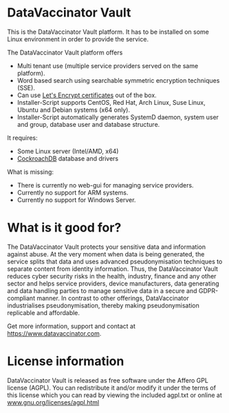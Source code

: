 # DataVaccinator Vault
This is the DataVaccinator Vault platform. It has to be installed on some Linux environment in order to provide the service.

The DataVaccinator Vault platform offers

* Multi tenant use (multiple service providers served on the same platform).
* Word based search using searchable symmetric encryption techniques (SSE).
* Can use [Let's Encrypt certificates](https://letsencrypt.org/) out of the box.
* Installer-Script supports CentOS, Red Hat, Arch Linux, Suse Linux, Ubuntu and Debian systems (x64 only).
* Installer-Script automatically generates SystemD daemon, system user and group, database user and database structure.

It requires:

* Some Linux server (Intel/AMD, x64)
* [CockroachDB](https://www.cockroachlabs.com/product) database and drivers

What is missing:

* There is currently no web-gui for managing service providers.
* Currently no support for ARM systems.
* Currently no support for Windows Server.


# What is it good for?
The DataVaccinator Vault protects your sensitive data and information against abuse. At the very moment when data is being generated, the service splits that data and uses advanced pseudonymisation techniques to separate content from identity information. Thus, the DataVaccinator Vault reduces cyber security risks in the health, industry, finance and any other sector and helps service providers, device manufacturers, data generating and data handling parties to manage sensitive data in a secure and GDPR-compliant manner. In contrast to other offerings, DataVaccinator industrialises pseudonymisation, thereby making pseudonymisation replicable and affordable. 

Get more information, support and contact at <https://www.datavaccinator.com>.

# License information
DataVaccinator Vault is released as free software under the Affero GPL license (AGPL). You can redistribute it and/or modify it under the terms of this license which you can read by viewing the included agpl.txt or online at www.gnu.org/licenses/agpl.html